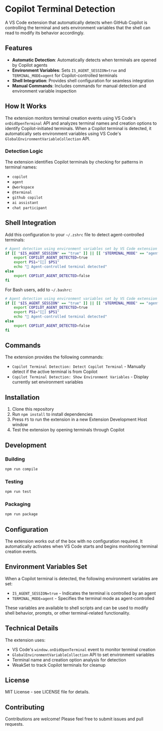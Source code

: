 # Copilot Terminal Detection

A VS Code extension that automatically detects when GitHub Copilot is controlling the terminal and sets environment variables that the shell can read to modify its behavior accordingly.

## Features

- **Automatic Detection**: Automatically detects when terminals are opened by Copilot agents
- **Environment Variables**: Sets `IS_AGENT_SESSION=true` and `TERMINAL_MODE=agent` for Copilot-controlled terminals
- **Shell Integration**: Provides shell configuration for seamless integration
- **Manual Commands**: Includes commands for manual detection and environment variable inspection

## How It Works

The extension monitors terminal creation events using VS Code's `onDidOpenTerminal` API and analyzes terminal names and creation options to identify Copilot-initiated terminals. When a Copilot terminal is detected, it automatically sets environment variables using VS Code's `GlobalEnvironmentVariableCollection` API.

### Detection Logic

The extension identifies Copilot terminals by checking for patterns in terminal names:
- `copilot`
- `agent`
- `@workspace`
- `@terminal`
- `github copilot`
- `ai assistant`
- `chat participant`

## Shell Integration

Add this configuration to your `~/.zshrc` file to detect agent-controlled terminals:

```bash
# Agent detection using environment variables set by VS Code extension
if [[ "$IS_AGENT_SESSION" == "true" ]] || [[ "$TERMINAL_MODE" == "agent" ]]; then
    export COPILOT_AGENT_DETECTED=true
    export PS1="[🤖] $PS1"
    echo "🤖 Agent-controlled terminal detected"
else
    export COPILOT_AGENT_DETECTED=false
fi
```

For Bash users, add to `~/.bashrc`:

```bash
# Agent detection using environment variables set by VS Code extension
if [[ "$IS_AGENT_SESSION" == "true" ]] || [[ "$TERMINAL_MODE" == "agent" ]]; then
    export COPILOT_AGENT_DETECTED=true
    export PS1="[🤖] $PS1"
    echo "🤖 Agent-controlled terminal detected"
else
    export COPILOT_AGENT_DETECTED=false
fi
```

## Commands

The extension provides the following commands:

- `Copilot Terminal Detection: Detect Copilot Terminal` - Manually detect if the active terminal is from Copilot
- `Copilot Terminal Detection: Show Environment Variables` - Display currently set environment variables

## Installation

1. Clone this repository
2. Run `npm install` to install dependencies
3. Press `F5` to run the extension in a new Extension Development Host window
4. Test the extension by opening terminals through Copilot

## Development

### Building

```bash
npm run compile
```

### Testing

```bash
npm run test
```

### Packaging

```bash
npm run package
```

## Configuration

The extension works out of the box with no configuration required. It automatically activates when VS Code starts and begins monitoring terminal creation events.

## Environment Variables Set

When a Copilot terminal is detected, the following environment variables are set:

- `IS_AGENT_SESSION=true` - Indicates the terminal is controlled by an agent
- `TERMINAL_MODE=agent` - Specifies the terminal mode as agent-controlled

These variables are available to shell scripts and can be used to modify shell behavior, prompts, or other terminal-related functionality.

## Technical Details

The extension uses:
- VS Code's `window.onDidOpenTerminal` event to monitor terminal creation
- `GlobalEnvironmentVariableCollection` API to set environment variables
- Terminal name and creation option analysis for detection
- WeakSet to track Copilot terminals for cleanup

## License

MIT License - see LICENSE file for details.

## Contributing

Contributions are welcome! Please feel free to submit issues and pull requests.

